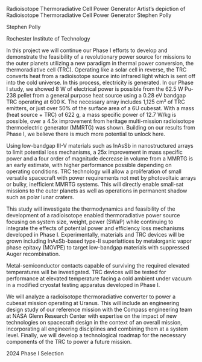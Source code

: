 Radioisotope Thermoradiative Cell Power Generator 
 Artist’s depiction of Radioisotope Thermoradiative Cell Power Generator Stephen Polly

Stephen Polly

Rochester Institute of Technology

In this project we will continue our Phase I efforts to develop and demonstrate the feasibility of a revolutionary power source for missions to the outer planets utilizing a new paradigm in thermal power conversion, the thermoradiative cell (TRC). Operating like a solar cell in reverse, the TRC converts heat from a radioisotope source into infrared light which is sent off into the cold universe. In this process, electricity is generated. In our Phase I study, we showed 8 W of electrical power is possible from the 62.5 W Pu-238 pellet from a general purpose heat source using a 0.28 eV bandgap TRC operating at 600 K. The necessary array includes 1,125 cm² of TRC emitters, or just over 50% of the surface area of a 6U cubesat. With a mass (heat source + TRC) of 622 g, a mass specific power of 12.7 W/kg is possible, over a 4.5x improvement from heritage multi-mission radioisotope thermoelectric generator (MMRTG) was shown. Building on our results from Phase I, we believe there is much more potential to unlock here.

Using low-bandgap III-V materials such as InAsSb in nanostructured arrays to limit potential loss mechanisms, a 25x improvement in mass specific power and a four order of magnitude decrease in volume from a MMRTG is an early estimate, with higher performance possible depending on operating conditions. TRC technology will allow a proliferation of small versatile spacecraft with power requirements not met by photovoltaic arrays or bulky, inefficient MMRTG systems. This will directly enable small-sat missions to the outer planets as well as operations in permanent shadow such as polar lunar craters.

This study will investigate the thermodynamics and feasibility of the development of a radioisotope enabled thermoradiative power source focusing on system size, weight, power (SWaP) while continuing to integrate the effects of potential power and efficiency loss mechanisms developed in Phase I. Experimentally, materials and TRC devices will be grown including InAsSb-based type-II superlattices by metalorganic vapor phase epitaxy (MOVPE) to target low-bandgap materials with suppressed Auger recombination.

Metal-semiconductor contacts capable of surviving the required elevated temperatures will be investigated. TRC devices will be tested for performance at elevated temperature facing a cold ambient under vacuum in a modified cryostat testing apparatus developed in Phase I.

We will analyze a radioisotope thermoradiative converter to power a cubesat mission operating at Uranus. This will include an engineering design study of our reference mission with the Compass engineering team at NASA Glenn Research Center with expertise on the impact of new technologies on spacecraft design in the context of an overall mission, incorporating all engineering disciplines and combining them at a system level. Finally, we will develop a technological roadmap for the necessary components of the TRC to power a future mission.

2024 Phase I Selection